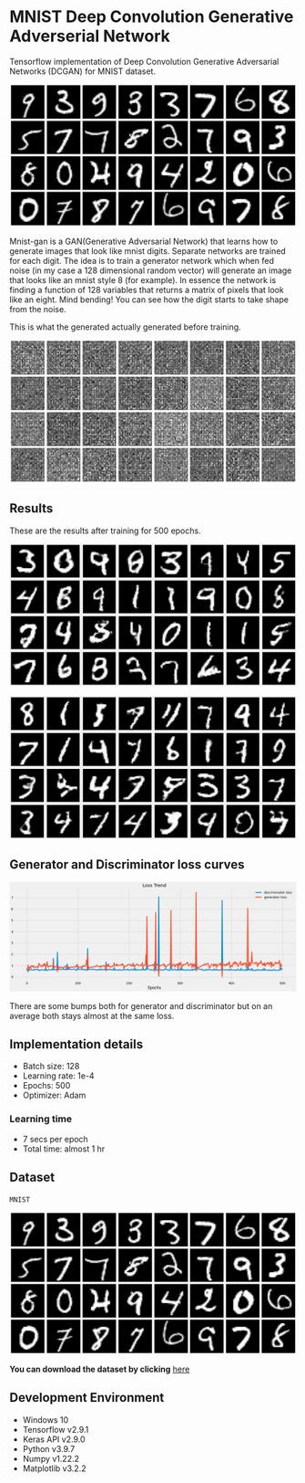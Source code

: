 # MNIST Deep Convolution Generative Adverserial Network

Tensorflow implementation of Deep Convolution Generative Adversarial Networks (DCGAN) for MNIST dataset.

![](animation.gif)

Mnist-gan is a GAN(Generative Adversarial Network) that learns how to generate images that look like mnist digits. Separate networks are trained for each digit. The idea is to train a generator network which when fed noise (in my case a 128 dimensional random vector) will generate an image that looks like an mnist style 8 (for example). In essence the network is finding a function of 128 variables that returns a matrix of pixels that look like an eight. Mind bending! You can see how the digit starts to take shape from the noise.

This is what the generated actually generated before training.

![](noise.png)

## Results

These are the results after training for 500 epochs.

![](GAN%20generated-1.png)

![](GAN%20generated-2.png)

## Generator and Discriminator loss curves

![](plot.png)

There are some bumps both for generator and discriminator but on an average both stays almost at the same loss.

## Implementation details

- Batch size: 128
- Learning rate: 1e-4
- Epochs: 500
- Optimizer: Adam

### Learning time

- 7 secs per epoch
- Total time: almost 1 hr

## Dataset

    MNIST

![](mnist.png)

**You can download the dataset by clicking** [here](http://yann.lecun.com/exdb/mnist/)

## Development Environment

- Windows 10
- Tensorflow v2.9.1
- Keras API v2.9.0
- Python v3.9.7
- Numpy v1.22.2
- Matplotlib v3.2.2